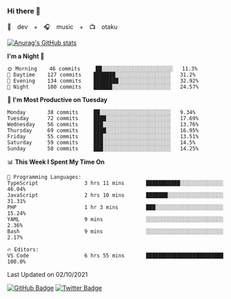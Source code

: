 ### Hi there 👋

🚀　dev　+　🎧　music　+　📺　otaku


[![Anurag's GitHub stats](https://github-readme-stats.vercel.app/api?username=koheitasaka&count_private=true&show_icons=true&theme=monokai)](https://github.com/koheitasaka/github-readme-stats)

<!--START_SECTION:waka-->
**I'm a Night 🦉** 

```text
🌞 Morning    46 commits     ██░░░░░░░░░░░░░░░░░░░░░░░   11.3% 
🌆 Daytime    127 commits    ███████░░░░░░░░░░░░░░░░░░   31.2% 
🌃 Evening    134 commits    ████████░░░░░░░░░░░░░░░░░   32.92% 
🌙 Night      100 commits    ██████░░░░░░░░░░░░░░░░░░░   24.57%

```
📅 **I'm Most Productive on Tuesday** 

```text
Monday       38 commits     ██░░░░░░░░░░░░░░░░░░░░░░░   9.34% 
Tuesday      72 commits     ████░░░░░░░░░░░░░░░░░░░░░   17.69% 
Wednesday    56 commits     ███░░░░░░░░░░░░░░░░░░░░░░   13.76% 
Thursday     69 commits     ████░░░░░░░░░░░░░░░░░░░░░   16.95% 
Friday       55 commits     ███░░░░░░░░░░░░░░░░░░░░░░   13.51% 
Saturday     59 commits     ███░░░░░░░░░░░░░░░░░░░░░░   14.5% 
Sunday       58 commits     ███░░░░░░░░░░░░░░░░░░░░░░   14.25%

```


📊 **This Week I Spent My Time On** 

```text
💬 Programming Languages: 
TypeScript               3 hrs 11 mins       ███████████░░░░░░░░░░░░░░   46.04% 
JavaScript               2 hrs 10 mins       ███████░░░░░░░░░░░░░░░░░░   31.31% 
PHP                      1 hr 3 mins         ███░░░░░░░░░░░░░░░░░░░░░░   15.24% 
YAML                     9 mins              ░░░░░░░░░░░░░░░░░░░░░░░░░   2.36% 
Bash                     9 mins              ░░░░░░░░░░░░░░░░░░░░░░░░░   2.17%

🔥 Editors: 
VS Code                  6 hrs 55 mins       █████████████████████████   100.0%

```


 Last Updated on 02/10/2021
<!--END_SECTION:waka-->

[![GitHub Badge](https://img.shields.io/badge/GitHub-100000?style=for-the-badge&logo=github&logoColor=white)](https://github.com/koheitasaka)
[![Twitter Badge](https://img.shields.io/badge/Twitter-1DA1F2?style=for-the-badge&logo=twitter&logoColor=white)](https://twitter.com/sleep_asleep_)
